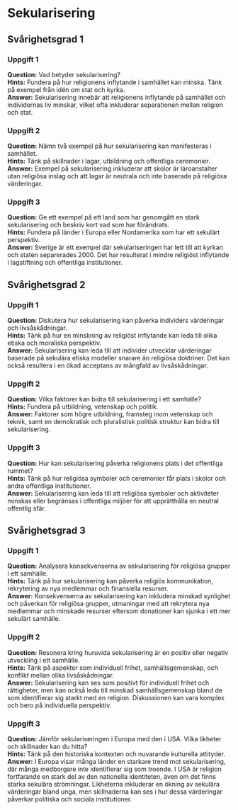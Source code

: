 # Sekularisering

## Svårighetsgrad 1

### Uppgift 1
**Question:** Vad betyder sekularisering?  
**Hints:** Fundera på hur religionens inflytande i samhället kan minska. Tänk på exempel från idén om stat och kyrka.  
**Answer:** Sekularisering innebär att religionens inflytande på samhället och individernas liv minskar, vilket ofta inkluderar separationen mellan religion och stat.

### Uppgift 2
**Question:** Nämn två exempel på hur sekularisering kan manifesteras i samhället.  
**Hints:** Tänk på skillnader i lagar, utbildning och offentliga ceremonier.  
**Answer:** Exempel på sekularisering inkluderar att skolor är läroanstalter utan religiösa inslag och att lagar är neutrala och inte baserade på religiösa värderingar.

### Uppgift 3
**Question:** Ge ett exempel på ett land som har genomgått en stark sekularisering och beskriv kort vad som har förändrats.  
**Hints:** Fundera på länder i Europa eller Nordamerika som har ett sekulärt perspektiv.  
**Answer:** Sverige är ett exempel där sekulariseringen har lett till att kyrkan och staten separerades 2000. Det har resulterat i mindre religiöst inflytande i lagstiftning och offentliga institutioner.

## Svårighetsgrad 2

### Uppgift 1
**Question:** Diskutera hur sekularisering kan påverka individers värderingar och livsåskådningar.  
**Hints:** Tänk på hur en minskning av religiöst inflytande kan leda till olika etiska och moraliska perspektiv.  
**Answer:** Sekularisering kan leda till att individer utvecklar värderingar baserade på sekulära etiska modeller snarare än religiösa doktriner. Det kan också resultera i en ökad acceptans av mångfald av livsåskådningar.

### Uppgift 2
**Question:** Vilka faktorer kan bidra till sekularisering i ett samhälle?  
**Hints:** Fundera på utbildning, vetenskap och politik.  
**Answer:** Faktorer som högre utbildning, framsteg inom vetenskap och teknik, samt en demokratisk och pluralistisk politisk struktur kan bidra till sekularisering.

### Uppgift 3
**Question:** Hur kan sekularisering påverka religionens plats i det offentliga rummet?  
**Hints:** Tänk på hur religiösa symboler och ceremonier får plats i skolor och andra offentliga institutioner.  
**Answer:** Sekularisering kan leda till att religiösa symboler och aktiviteter minskas eller begränsas i offentliga miljöer för att upprätthålla en neutral offentlig sfär.

## Svårighetsgrad 3

### Uppgift 1
**Question:** Analysera konsekvenserna av sekularisering för religiösa grupper i ett samhälle.  
**Hints:** Tänk på hur sekularisering kan påverka religiös kommunikation, rekrytering av nya medlemmar och finansiella resurser.  
**Answer:** Konsekvenserna av sekularisering kan inkludera minskad synlighet och påverkan för religiösa grupper, utmaningar med att rekrytera nya medlemmar och minskade resurser eftersom donationer kan sjunka i ett mer sekulärt samhälle.

### Uppgift 2
**Question:** Resonera kring huruvida sekularisering är en positiv eller negativ utveckling i ett samhälle.  
**Hints:** Tänk på aspekter som individuell frihet, samhällsgemenskap, och konflikt mellan olika livsåskådningar.  
**Answer:** Sekularisering kan ses som positivt för individuell frihet och rättigheter, men kan också leda till minskad samhällsgemenskap bland de som identifierar sig starkt med en religion. Diskussionen kan vara komplex och bero på individuella perspektiv.

### Uppgift 3
**Question:** Jämför sekulariseringen i Europa med den i USA. Vilka likheter och skillnader kan du hitta?  
**Hints:** Tänk på den historiska kontexten och nuvarande kulturella attityder.  
**Answer:** I Europa visar många länder en starkare trend mot sekularisering, där många medborgare inte identifierar sig som troende. I USA är religion fortfarande en stark del av den nationella identiteten, även om det finns starka sekulära strömningar. Likheterna inkluderar en ökning av sekulära värderingar bland unga, men skillnaderna kan ses i hur dessa värderingar påverkar politiska och sociala institutioner.